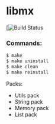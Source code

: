 # libmx

[![Build Status]()

### Commands:
```sh
$ make
$ make uninstall
$ make clean
$ make reinstall
```

Packs:
  - Utils pack
  - String pack
  - Memory pack
  - List pack
